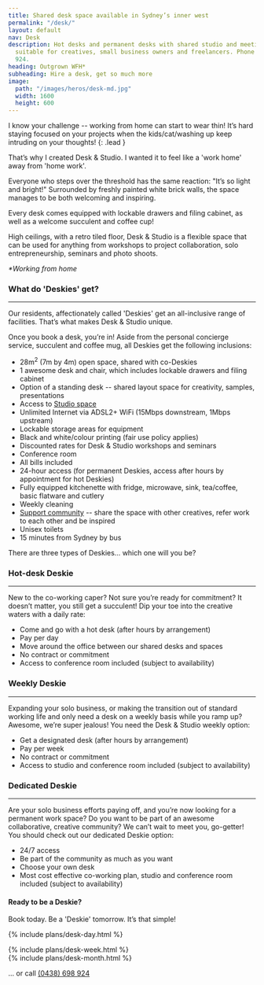 ```yaml
---
title: Shared desk space available in Sydney’s inner west
permalink: "/desk/"
layout: default
nav: Desk
description: Hot desks and permanent desks with shared studio and meeting facilities
  suitable for creatives, small business owners and freelancers. Phone (0438) 698
  924.
heading: Outgrown WFH*
subheading: Hire a desk, get so much more
image:
  path: "/images/heros/desk-md.jpg"
  width: 1600
  height: 600
---
```


I know your challenge -- working from home can start to wear thin! It’s hard staying focused on your projects when the kids/cat/washing up keep intruding on your thoughts!
{: .lead }

That’s why I created Desk & Studio. I wanted it to feel like a 'work home' away from 'home work'.

Everyone who steps over the threshold has the same reaction: "It’s so light and bright!" Surrounded by freshly painted white brick walls, the space manages to be both welcoming and inspiring.

Every desk comes equipped with lockable drawers and filing cabinet, as well as a welcome succulent and coffee cup!

High ceilings, with a retro tiled floor, Desk & Studio is a flexible space that can be used for anything from workshops to project collaboration, solo entrepreneurship, seminars and photo shoots.

<dfn id="WFH">*Working from home</dfn>

### What do 'Deskies' get?

---

Our residents, affectionately called 'Deskies' get an all-inclusive range of facilities. That’s what makes Desk & Studio unique. 

Once you book a desk, you’re in! Aside from the personal concierge service, succulent and coffee mug, all Deskies get the following inclusions:

- 28m<sup>2</sup> (7m by 4m) open space, shared with co-Deskies
- 1 awesome desk and chair, which includes lockable drawers and filing cabinet
- Option of a standing desk -- shared layout space for creativity, samples, presentations
- Access to [Studio space](/studio/)
- Unlimited Internet via ADSL2+ WiFi (15Mbps downstream, 1Mbps upstream)
- Lockable storage areas for equipment
- Black and white/colour printing (fair use policy applies)
- Discounted rates for Desk & Studio workshops and seminars
- Conference room
- All bills included
- 24-hour access (for permanent Deskies, access after hours by appointment for hot Deskies)
- Fully equipped kitchenette with fridge, microwave, sink, tea/coffee, basic flatware and cutlery
- Weekly cleaning
- [Support community](/community/) -- share the space with other creatives, refer work to each other and be inspired
- Unisex toilets
- 15 minutes from Sydney by bus

There are three types of Deskies&hellip; which one will you be?

### Hot-desk Deskie

---

New to the co-working caper? Not sure you’re ready for commitment? It doesn’t matter, you still get a succulent! Dip your toe into the creative waters with a daily rate:

- Come and go with a hot desk (after hours by arrangement)
- Pay per day
- Move around the office between our shared desks and spaces
- No contract or commitment
- Access to conference room included (subject to availability)

### Weekly Deskie

---

Expanding your solo business, or making the transition out of standard working life and only need a desk on a weekly basis while you ramp up? Awesome, we’re super jealous! You need the Desk & Studio weekly option:

- Get a designated desk (after hours by arrangement)
- Pay per week
- No contract or commitment
- Access to studio and conference room included (subject to availability)

### Dedicated Deskie

---

Are your solo business efforts paying off, and you’re now looking for a permanent work space? Do you want to be part of an awesome collaborative, creative community? We can’t wait to meet you, go-getter! You should check out our dedicated Deskie option:

- 24/7 access
- Be part of the community as much as you want
- Choose your own desk
- Most cost effective co-working plan, studio and conference room included (subject to availability)

#### Ready to be a Deskie?

Book today. Be a 'Deskie' tomorrow. It’s that simple!

<div class="card-columns">

  {% include plans/desk-day.html %}
  <div class="column-break"></div>
  {% include plans/desk-week.html %}
  <div class="column-break"></div>
  {% include plans/desk-month.html %}

</div>

... or call [(0438) 698 924](tel:0438698924)